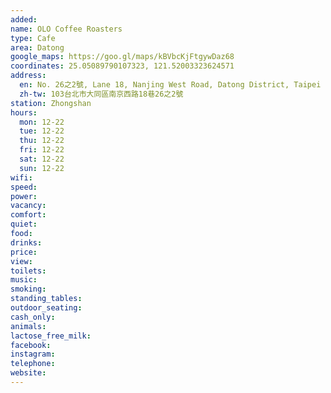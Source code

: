 ```yaml
---
added: 
name: OLO Coffee Roasters
type: Cafe
area: Datong
google_maps: https://goo.gl/maps/kBVbcKjFtgywDaz68
coordinates: 25.05089790107323, 121.52003323624571
address:
  en: No. 26之2號, Lane 18, Nanjing West Road, Datong District, Taipei City, 103
  zh-tw: 103台北市大同區南京西路18巷26之2號
station: Zhongshan
hours:
  mon: 12-22
  tue: 12-22
  thu: 12-22
  fri: 12-22
  sat: 12-22
  sun: 12-22
wifi: 
speed: 
power: 
vacancy: 
comfort: 
quiet: 
food: 
drinks: 
price: 
view: 
toilets: 
music: 
smoking: 
standing_tables: 
outdoor_seating: 
cash_only: 
animals: 
lactose_free_milk: 
facebook: 
instagram: 
telephone: 
website: 
---
```

